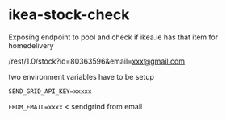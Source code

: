 # ikea-stock-check

Exposing endpoint to pool and check if ikea.ie has that item for homedelivery

/rest/1.0/stock?id=80363596&email=xxx@gmail.com

two environment variables have to be setup

`SEND_GRID_API_KEY=xxxxx`

`FROM_EMAIL=xxxx`  < sendgrind from email
